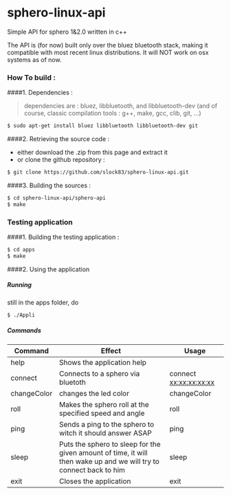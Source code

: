 # sphero-linux-api
Simple API for sphero 1&amp;2.0 written in c++

The API is (for now) built only over the bluez bluetooth stack, making it compatible with most recent linux distributions. It will NOT work on osx systems as of now.

### How To build :
####1. Dependencies : 

  > dependencies are : bluez, libbluetooth, and libbluetooth-dev (and of course, classic compilation tools : g++, make, gcc, clib, git, ...)

  ```sh
  $ sudo apt-get install bluez libbluetooth libbluetooth-dev git
  ```

####2. Retrieving the source code : 

  * either download the .zip from this page and extract it
  * or clone the github repository :
 
  ```sh
  $ git clone https://github.com/slock83/sphero-linux-api.git
  ```

####3. Building the sources : 

  ```sh
  $ cd sphero-linux-api/sphero-api
  $ make
  ```
  
### Testing application

####1. Building the testing application : 

  ```sh
  $ cd apps
  $ make
  ```

####2. Using the application

##### Running
	
still in the apps folder, do
	
  ```sh
  $ ./Appli
  ```

##### Commands

| Command | Effect | Usage |
| ----- | ----- | ----- |
help | Shows the application help |
connect | Connects to a sphero via bluetoth | connect <xx:xx:xx:xx:xx> |
changeColor | changes the led color | changeColor <red> <green> <blue> <colorPersists> |
roll | Makes the sphero roll at the specified speed and angle | roll <speed> <angle> |
ping | Sends a ping to the sphero to witch it should answer ASAP | ping |
sleep | Puts the sphero to sleep for the given amount of time, it will then wake up and we will try to connect back to him | sleep <duration> |
exit | Closes the application | exit |